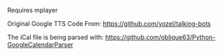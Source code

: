 Requires mplayer

Original Google TTS Code From: https://github.com/yozel/talking-bots

The iCal file is being parsed with: https://github.com/oblique63/Python-GoogleCalendarParser
